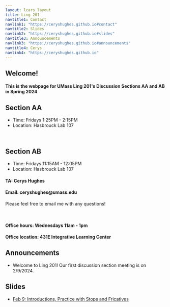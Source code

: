 ```yaml
---
layout: lcars_layout
title: Ling 201
navtitle1: Contact
navlink1: "https://ceryshughes.github.io#contact"
navtitle2: Slides
navlink2: "https://ceryshughes.github.io#slides"
navtitle3: Announcements
navlink3: "https://ceryshughes.github.io#announcements"
navtitle4: Cerys
navlink4: "https://ceryshughes.github.io"
---
```

<section id="info">


<h1 class="go-butterscotch"> Welcome! </h1>

<h4 class = "go-butterscotch"> This is the webpage for UMass Ling 201's Discussion Sections AA and AB in Spring 2024 </h4>

<h2> Section AA </h2>
<ul class="lcars-list">
<li> Time: Fridays 1:25PM - 2:15PM</li>
<li> Location: Hasbrouck Lab 107</li>
</ul>

<br>

<h2> Section AB </h2>
<ul class="lcars-list">
<li> Time: Fridays 11:15AM - 12:05PM</li>
<li> Location: Hasbrouck Lab 107</li>
</ul>

</section>
<div class="lcars-bar">
</div>

<section id="contact">
<h4> TA: Cerys Hughes </h4>
<h4> Email: ceryshughes@umass.edu </h4>
<p> Please feel free to email me with any questions!</p>
<br>
<h4> Office hours: Wednesdays 11am - 1pm </h4>
<h4> Office location: 431E Integrative Learning Center </h4>
</section>


<div class="lcars-bar">
</div>

<section id="announcements">
<h2> Announcements </h2>
<ul class="lcars-list">
<li class="go-green"> Welcome to Ling 201! Our first discussion section meeting is on 2/9/2024. </li>
</ul>


</section>
<div class="lcars-bar">
</div>


<section id="slides">
<h2> Slides </h2>
<ul class="lcars-list">
<li> <a href = "/files/personal/teaching/Ling201Sp24/1_Intro_Stops_Fricatives.pdf">Feb 9: Introductions, Practice with Stops and Fricatives </a></li>
</ul>








